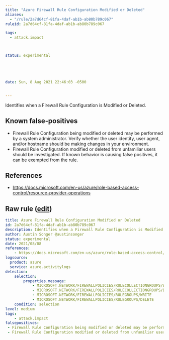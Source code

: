 ```yaml
---
title: "Azure Firewall Rule Configuration Modified or Deleted"
aliases:
  - "/rule/2a7d64cf-81fa-4daf-ab1b-ab80b789c067"
ruleid: 2a7d64cf-81fa-4daf-ab1b-ab80b789c067

tags:
  - attack.impact



status: experimental





date: Sun, 8 Aug 2021 22:46:03 -0500


---
```


Identifies when a Firewall Rule Configuration is Modified or Deleted.

<!--more-->


## Known false-positives

* Firewall Rule Configuration being modified or deleted may be performed by a system administrator. Verify whether the user identity, user agent, and/or hostname should be making changes in your environment.
* Firewall Rule Configuration modified or deleted from unfamiliar users should be investigated. If known behavior is causing false positives, it can be exempted from the rule.



## References

* https://docs.microsoft.com/en-us/azure/role-based-access-control/resource-provider-operations


## Raw rule ([edit](https://github.com/SigmaHQ/sigma/edit/master/rules/cloud/azure/azure_network_firewall_rule_modified_or_deleted.yml))
```yaml
title: Azure Firewall Rule Configuration Modified or Deleted
id: 2a7d64cf-81fa-4daf-ab1b-ab80b789c067
description: Identifies when a Firewall Rule Configuration is Modified or Deleted.
author: Austin Songer @austinsonger
status: experimental
date: 2021/08/08
references:
    - https://docs.microsoft.com/en-us/azure/role-based-access-control/resource-provider-operations
logsource:
  product: azure
  service: azure.activitylogs
detection:
    selection:
        properties.message:
            - MICROSOFT.NETWORK/FIREWALLPOLICIES/RULECOLLECTIONGROUPS/WRITE
            - MICROSOFT.NETWORK/FIREWALLPOLICIES/RULECOLLECTIONGROUPS/DELETE
            - MICROSOFT.NETWORK/FIREWALLPOLICIES/RULEGROUPS/WRITE
            - MICROSOFT.NETWORK/FIREWALLPOLICIES/RULEGROUPS/DELETE
    condition: selection
level: medium
tags:
    - attack.impact
falsepositives:
 - Firewall Rule Configuration being modified or deleted may be performed by a system administrator. Verify whether the user identity, user agent, and/or hostname should be making changes in your environment. 
 - Firewall Rule Configuration modified or deleted from unfamiliar users should be investigated. If known behavior is causing false positives, it can be exempted from the rule.

```
